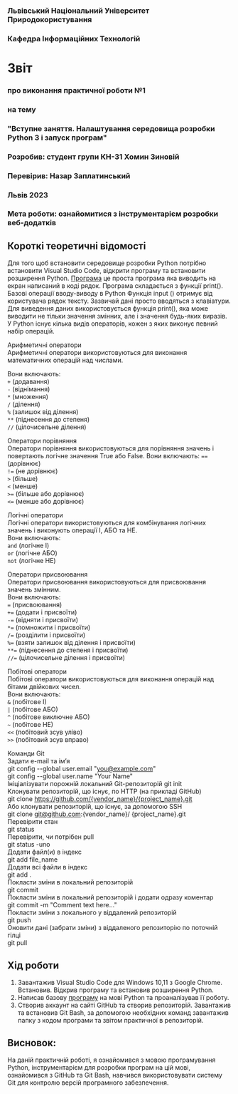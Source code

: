 ### Львівський Національний Університет Природокористування
### Кафедра Інформаційних Технологій
# Звіт 
### про виконання практичної роботи №1 
### на тему
### "Вступне заняття. Налаштування середовища розробки Python 3 і запуск програм"
### Розробив: студент групи КН-31 Хомин Зиновій
### Перевірив: Назар Заплатинський
### Львів 2023 
### Мета роботи: ознайомитися з інструментарієм розробки веб-додатків
## Короткі теоретичні відомості 
Для того щоб встановити середовище розробки Python потрібно встановити Visual Studio Code, відкрити програму та встановити розширення Python. 
[Програма](./task1.py) це проста програма яка виводить на екран написаний в коді рядок. Програма складається з функції print().
Базові операції вводу-виводу в Python
Функція input () отримує від користувача рядок тексту. Зазвичай дані просто вводяться з клавіатури.
Для виведення даних використовується функція print(), яка може виводити не тільки значення змінних, але і значення будь-яких виразів. 
У Python існує кілька видів операторів, кожен з яких виконує певний набір операцій.

Арифметичні оператори  
Арифметичні оператори використовуються для виконання математичних операцій над числами.

Вони включають:       
 `+` (додавання)  
`-` (віднімання)  
`*` (множення)  
`/` (ділення)  
`%` (залишок від ділення)  
`**` (піднесення до степеня)  
`//` (цілочисельне ділення)

Оператори порівняння  
Оператори порівняння використовуються для порівняння значень і повертають логічне значення True або False. 
Вони включають:
`==` (дорівнює)  
`!=` (не дорівнює)  
`>` (більше)  
`<` (менше)  
`>=` (більше або дорівнює)  
`<=` (менше або дорівнює)  

Логічні оператори   
Логічні оператори використовуються для комбінування логічних значень і виконують операції І, АБО та НЕ.  
Вони включають:  
`and` (логічне І)  
`or` (логічне АБО)  
`not` (логічне НЕ)  

Оператори присвоювання  
Оператори присвоювання використовуються для присвоювання значень змінним.  
Вони включають:  
`=` (присвоювання)  
`+=` (додати і присвоїти)  
`-=` (відняти і присвоїти)  
`*=` (помножити і присвоїти)  
`/=` (розділити і присвоїти)  
`%=` (взяти залишок від ділення і присвоїти)  
`**=` (піднесення до степеня і присвоїти)  
`//=` (цілочисельне ділення і присвоїти)  

Побітові оператори  
Побітові оператори використовуються для виконання операцій над бітами двійкових чисел.   
Вони включають:  
`&` (побітове І)  
`|` (побітове АБО)  
`^` (побітове виключне АБО)  
`~` (побітове НЕ)  
`<<` (побітовий зсув уліво)  
`>>` (побітовий зсув вправо)  

Команди Git  
Задати e-mail та ім’я  
git config --global user.email "you@example.com"  
git config --global user.name "Your Name"  
Ініціалізувати порожній локальний Git-репозиторій
git init  
Клонувати репозиторій, що існує, по HTTP (на прикладі GitHub)  
git clone https://github.com/{vendor_name}/{project_name}.git  
Або клонувати репозиторій, що існує, за допомогою SSH  
git clone git@github.com:{vendor_name}/  {project_name}.git  
Перевірити стан  
git status  
Перевірити, чи потрібен pull  
git status -uno  
Додати файл(и) в індекс  
git add file_name  
Додати всі файли в індекс  
git add .  
Покласти зміни в локальний репозиторій  
git commit  
Покласти зміни в локальний репозиторій і додати одразу коментар  
git commit -m "Comment text here..."  
Покласти зміни з локального у віддалений репозиторій  
git push  
Оновити дані (забрати зміни) з віддаленого репозиторію по поточній гілці  
git pull  
## Хід роботи 
1. Завантажив Visual Studio Code для Windows 10,11 з Google Chrome. Встановив. Відкрив програму та встановив розширення Python.
2. Написав базову [програму](./task1.py) на мові Python та проаналізував її роботу.
3. Створив аккаунт на сайті GitHub та створив репозиторій. Завантажив та встановив Git Bash, за допомогою необхідних команд завантажив папку з кодом програми та звітом практичної в репозиторій. 
## Висновок:
На даній практичній роботі, я ознайомився з мовою програмування Python, інструментарієм для розробки програм на цій мові, ознайомився з GitHub та Git Bash, навчився використовувати систему Git для контролю версій програмного забезпечення.
